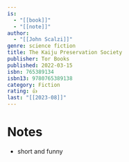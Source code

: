 ```yaml
---
is:
  - "[[book]]"
  - "[[note]]"
author:
  - "[[John Scalzi]]"
genre: science fiction
title: The Kaiju Preservation Society
publisher: Tor Books
published: 2022-03-15
isbn: 765389134
isbn13: 9780765389138
category: Fiction
rating: 👍
last: "[[2023-08]]"
---
```

# Notes
- short and funny
